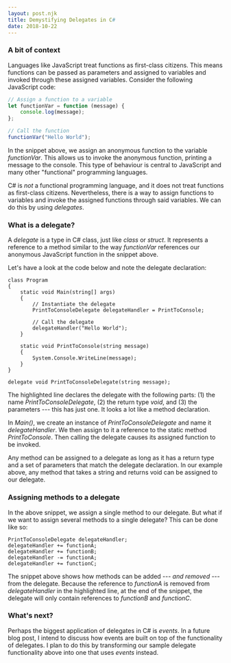 ```yaml
---
layout: post.njk
title: Demystifying Delegates in C#
date: 2018-10-22
---
```


### A bit of context

Languages like JavaScript treat functions as first-class citizens. This means functions can be passed as parameters and assigned to variables and invoked through these assigned variables. Consider the following JavaScript code:

```javascript
// Assign a function to a variable
let functionVar = function (message) {
    console.log(message);
};

// Call the function
functionVar("Hello World");
```

In the snippet above, we assign an anonymous function to the variable *functionVar*. This allows us to invoke the anonymous function, printing a message to the console. This type of behaviour is central to JavaScript and many other "functional" programming languages.

C# is *not* a functional programming language, and it does not treat functions as first-class citizens. Nevertheless, there is a way to assign functions to variables and invoke the assigned functions through said variables. We can do this by using *delegates*.

### What is a delegate?

A *delegate* is a type in C# class, just like *class* or *struct*. It represents a reference to a method similar to the way *functionVar* references our anonymous JavaScript function in the snippet above.

Let's have a look at the code below and note the delegate declaration:

```csharp/17
class Program
{
    static void Main(string[] args)
    {
        // Instantiate the delegate
        PrintToConsoleDelegate delegateHandler = PrintToConsole;

        // Call the delegate
        delegateHandler("Hello World");
    }

    static void PrintToConsole(string message)
    {
        System.Console.WriteLine(message);
    }
}

delegate void PrintToConsoleDelegate(string message);
```

The highlighted line declares the delegate with the following parts: (1) the name *PrintToConsoleDelegate*, (2) the return type *void*, and (3) the parameters --- this has just one. It looks a lot like a method declaration.

In *Main()*, we create an instance of *PrintToConsoleDelegate* and name it *delegateHandler*. We then assign to it a reference to the static method *PrintToConsole*. Then calling the delegate causes its assigned function to be invoked.

Any method can be assigned to a delegate as long as it has a return type and a set of parameters that match the delegate declaration. In our example above, any method that takes a string and returns void can be assigned to our delegate.

### Assigning methods to a delegate

In the above snippet, we assign a single method to our delegate. But what if we want to assign several methods to a single delegate? This can be done like so:

```csharp/3
PrintToConsoleDelegate delegateHandler;
delegateHandler += functionA;
delegateHandler += functionB;
delegateHandler -= functionA;
delegateHandler += functionC;
```

The snippet above shows how methods can be added --- *and removed* --- from the delegate. Because the reference to *functionA* is removed from *delegateHandler* in the highlighted line, at the end of the snippet, the delegate will only contain references to *functionB* and *functionC*.

### What's next?

Perhaps the biggest application of delegates in C# is *events*. In a future blog post, I intend to discuss how events are built on top of the functionality of delegates. I plan to do this by transforming our sample delegate functionality above into one that uses *events* instead.
